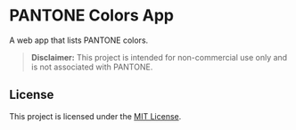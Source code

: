 # PANTONE Colors App

A web app that lists PANTONE colors.

> **Disclaimer:**
> This project is intended for non-commercial use only and is not associated with PANTONE.

## License

This project is licensed under the [MIT License](LICENSE).
